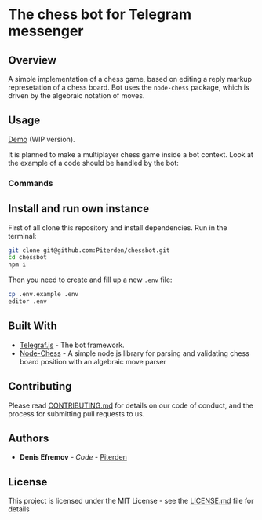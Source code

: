 # The chess bot for Telegram messenger

## Overview

A simple implementation of a chess game, based on editing a reply markup represetation of a chess board. Bot uses the `node-chess` package, which is driven by the algebraic notation of moves.

## Usage

[Demo](https://t.me/chessy_bot) (WIP version).

It is planned to make a multiplayer chess game inside a bot context.
Look at the example of a code should be handled by the bot:

### Commands

## Install and run own instance

First of all clone this repository and install dependencies. Run in the terminal:

```bash
git clone git@github.com:Piterden/chessbot.git
cd chessbot
npm i
```

Then you need to create and fill up a new `.env` file:

```bash
cp .env.example .env
editor .env
```

## Built With

* [Telegraf.js](https://github.com/telegraf/telegraf) - The bot framework.
* [Node-Chess](https://github.com/brozeph/node-chess) - A simple node.js library for parsing and validating chess board position with an algebraic move parser

## Contributing

Please read [CONTRIBUTING.md](https://gist.github.com/PurpleBooth/b24679402957c63ec426) for details on our code of conduct, and the process for submitting pull requests to us.

## Authors

* **Denis Efremov** - *Code* - [Piterden](https://github.com/Piterden)

## License

This project is licensed under the MIT License - see the [LICENSE.md](LICENSE.md) file for details
